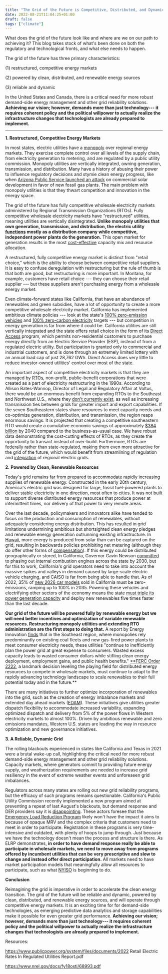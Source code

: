 ```yaml
---
title: "The Grid of the Future is Competitive, Distributed, and Dynamic"
date: 2022-08-21T11:04:25+01:00
draft: false
tags: ["climate"]
---
```


What does the grid of the future look like and where are we on our path to achieving it? This blog takes stock of what's been done on both the regulatory and technological fronts, and what else needs to happen.

The grid of the future has three primary characteristics:

(1) restructured, competitive energy markets

(2) powered by clean, distributed, and renewable energy sources

(3) reliable and dynamic

In the United States and Canada, there is a critical need for more robust demand-side energy management and other grid reliability solutions. **Achieving our vision; however, demands more than just technology--- it requires coherent policy and the political willpower to actually realize the infrastructure changes that technologists are already prepared to implement.**

* * * * *

**1\. Restructured, Competitive Energy Markets**

In most states, electric utilities have a [monopoly](https://energywatch-inc.com/regulated-vs-deregulated-electricity-markets/) over regional energy markets. They exercise complete control over all levels of the supply chain, from electricity generation to metering, and are regulated by a public utility commission. Monopoly utilities are vertically integrated, owning generation, transmission, and distribution. Many have a history of abusing their power to influence regulatory decisions and stymie clean energy progress, like when [Arizona Public Service launched an attack](https://static1.squarespace.com/static/5b6f913085ede1a17e4c2bf7/t/5ba2bb1b21c67c9e611ca509/1537391389069/Breetz+Mildenberger+Stokes+-+2018+-+Political+Logics+Clean+Energy.pdf) on commercial solar development in favor of new fossil gas plants. The main problem with monopoly utilities is that they thwart competition and innovation in the energy space.

The grid of the future has fully competitive wholesale electricity markets administered by Regional Transmission Organizations (RTOs). Fully competitive wholesale electricity markets have "restructured" utilities, meaning utilities are vertically disintegrated. **Unlike monopoly utilities that own generation, transmission, and distribution, the electric utility [functions](https://www.e-education.psu.edu/eme801/node/534) mostly as a distribution company while competitive, independent power plants do the generation.** This open market for generation results in the most [cost-effective](https://energyinnovation.org/wp-content/uploads/2020/08/Economic-And-Clean-Energy-Benefits-Of-Establishing-A-Southeast-U.S.-Competitive-Wholesale-Electricity-Market_FINAL.pdf) capacity mix and resource allocation.

A restructured, fully competitive energy market is distinct from "retail choice," which is the ability to choose between competitive retail suppliers. It is easy to confuse deregulation with restructuring but the rule of thumb is that both are good, but restructuring is more important. In Montana, for example, customers have retail choice --- they can choose their retail supplier --- but these suppliers aren't purchasing energy from a wholesale energy market.

Even climate-forward states like California, that have an abundance of renewables and green subsidies, have a lot of opportunity to create a more competitive wholesale electricity market. California has implemented ambitious climate policies --- look at the state's [100% zero-emission vehicles](https://www.gov.ca.gov/2020/09/23/governor-newsom-announces-california-will-phase-out-gasoline-powered-cars-drastically-reduce-demand-for-fossil-fuel-in-californias-fight-against-climate-change/) and [100% zero-carbon electricity](https://focus.senate.ca.gov/sb100/faqs) targets --- but competition in energy generation is far from where it could be. California utilities are still vertically integrated and the state offers retail choice in the form of its [Direct Access](https://www.cpuc.ca.gov/General.aspx?id=7881) program, which permits non-residential customers to purchase energy directly from an Electric Service Provider (ESP), instead of from a regulated electric utility. But participation is granted only to commercial and industrial customers, and is done through an extremely limited lottery with an annual load cap of just 28,762 GWh. Direct Access does very little to reduce investor-owned utilities' control over most of the state.

An important aspect of competitive electricity markets is that they are managed by [RTOs](https://www.e-education.psu.edu/eme801/node/535), non-profit, public-benefit corporations that were created as a part of electricity restructuring in the 1990s. According to Allison Bates-Wannop, Director of Legal and Regulatory Affair at Voltus, there would be an enormous benefit from expanding RTOs to the Southeast and Northwest U.S., where they [don't currently exist](https://www.ferc.gov/power-sales-and-markets/rtos-and-isos), as well as increasing transmission ties between grids for greater import and export capabilities. If the seven Southeastern states share resources to meet capacity needs and co-optimize generation, distribution, and transmission, the region reaps enormous savings. It is projected that creating a competitive southeastern RTO would create a cumulative economic savings of approximately [$384 billion](https://energyinnovation.org/wp-content/uploads/2020/08/Economic-And-Clean-Energy-Benefits-Of-Establishing-A-Southeast-U.S.-Competitive-Wholesale-Electricity-Market_FINAL.pdf) by 2040 compared to the business-as-usual case. We have robust data demonstrating the cost-cutting effects of RTOs, as they create the opportunity to transact instead of over-build. Furthermore, RTOs are federally rather than state-regulated, making them even more attractive for the grid of the future, which would benefit from streamlining of regulation and [integration](http://www.eba-net.org/assets/1/6/10-147-184.pdf) of regional electric grids.

**2.** **Powered by Clean, Renewable Resources**

Today's grid remains [far from prepared](https://www.forbes.com/sites/davidblackmon/2020/09/30/renewables-wont-save-us-if-the-electric-grid-is-not-ready/?sh=3a84e89d7abf) to accommodate rapidly increasing supplies of renewable energy. Constructed in the early 20th century, America's electric grid was designed for large, fossil fuel-powered plants to deliver stable electricity in one direction, most often to cities. It was not built to support diverse distributed energy resources that produce power at intermittent times, nor delivery of that power to very remote areas.

Over the last decade, policymakers and innovators alike have tended to focus on the production and consumption of renewables, without adequately considering energy distribution. This has resulted in grid limitations undermining ambitious but shortsighted clean energy pledges and renewable energy generation outrunning existing infrastructure. In [Hawaii](https://www.greentechmedia.com/articles/read/hawaiis-solar-market-continues-to-struggle-without-net-metering), more energy is produced from solar than can be captured on the grid, resulting in backwards policies prohibiting net metering (although they do offer other forms of [compensation](https://www.notion.so/Market-Matrix-Luke-Walkthrough-c9d81519cf8142fbb2df08383d279f4e?pvs=21)). If this energy could be distributed geographically or stored, In California, Governor Gavin Newson [committed](https://www.hklaw.com/en/insights/publications/2020/09/california-governor-bans-internal-combustion-engines) to phasing out internal combustion engines across the state by 2030, but for this to work, California's grid operators need to take into account the massive spikes and valleys in demand caused by large-scale electric vehicle charging, and CAISO is far from being able to handle that. As of 2022, 35% of [new 2026 car models](https://calmatters.org/environment/2022/08/electric-cars-california-to-phase-out-gas-cars/) sold in California must be zero-emissions, ramping up to 100% in 2035. Powering these vehicles and electrifying other sectors of the economy means the state [must triple its power generation capacity](https://www.energy.ca.gov/publications/2021/2021-sb-100-joint-agency-report-achieving-100-percent-clean-electricity) and deploy new renewables five times faster than the last decade.

**Our grid of the future will be powered fully by renewable energy but we will need better incentives and optimization of variable renewable resources. Restructuring monopoly utilities and extending RTO administration are the first steps to doing that.** A report by Energy Innovation [finds](https://energyinnovation.org/wp-content/uploads/2020/08/Economic-And-Clean-Energy-Benefits-Of-Establishing-A-Southeast-U.S.-Competitive-Wholesale-Electricity-Market_FINAL.pdf) that in the Southeast region, where monopolies rely predominantly on existing coal fleets and new gas-fired power plants to meet consumer electricity needs, these utilities "continue to inefficiently plan the power grid at great expense to consumers. Wasted excess capacity leads to wasted consumer dollars while stifling clean energy deployment, employment gains, and public health benefits." [**FERC Order 2222](https://www.ferc.gov/news-events/news/ferc-addresses-demand-response-opt-out-certain-der-aggregations), a landmark decision leveling the playing field for distributed energy resources to compete in wholesale markets, must continue to adapt to the rapidly advancing technology landscape to scale renewables to their full potential today and in the future.**

There are many initiatives to further optimize incorporation of renewables into the grid, such as the creation of energy imbalance markets and extended day ahead markets ([EDAM](https://www.utilitydive.com/news/the-3-key-challenges-to-expanding-the-wests-real-time-energy-market-to-day/578390/)). These initiatives give utilities greater dispatch flexibility to accommodate increased variability, expanding optimized dispatch and delivery from 5% of the power flows in Western electricity markets to almost 100%. Driven by ambitious renewable and zero emissions mandates, Western U.S. states are leading the way in resource optimization and new governance initiatives.

**3\. A Reliable, Dynamic Grid**

The rolling blackouts experienced in states like California and Texas in 2021 were a brutal wake-up call, highlighting the critical need for more robust demand-side energy management and other grid reliability solutions. Capacity markets, where generators commit to providing future energy supply, and weatherization requirements are needed to increase grid resiliency in the event of extreme weather events and unforeseen grid imbalances.

Regulators across many states are rolling out new grid reliability programs, but the efficacy of such programs remains questionable. California's Public Utility Commission recently implemented a new program aimed at preventing a repeat of last August's blackouts, but demand response and DER providers say it is [disappointing](https://www.greentechmedia.com/articles/read/californias-latest-demand-side-emergency-plan-takes-heat-from-providers). These actors foresee that the [Emergency Load Reduction Program](https://docs.cpuc.ca.gov/PublishedDocs/Efile/G000/M369/K286/369286360.PDF) likely won't have the impact it aims to because of opaque MRV and the complex criteria that customers need to meet in order to participate. Registration in these programs is very time-intensive and outdated, with plenty of hoops to jump through. Just because we have the technology doesn't mean the process and structure is there. As ELRP demonstrates, **in order to have demand response really be able to participate in wholesale markets, we need to move away from programs offered by incumbent utilities that can be very prescriptive and slow to change and instead offer direct participation.** All markets need to have market participation models that meaningfully allow all resources to participate, such as what [NYISO](https://www.troutmanenergyreport.com/2020/01/ferc-accepts-nyisos-proposed-aggregation-model-for-ders-and-other-resources/) is beginning to do.

**Conclusion**

Reimagining the grid is imperative in order to accelerate the clean energy transition. The grid of the future will be reliable and dynamic, powered by clean, distributed, and renewable energy sources, and will operate through competitive energy markets. It is an exciting time for for demand-side technologies, as emerging predictive data analytics and storage capabilities make it possible for even greater grid performance. **Achieving our vision; however, demands more than just technology--- it requires coherent policy and the political willpower to actually realize the infrastructure changes that technologists are already prepared to implement.**

Resources:

[](https://www.publicpower.org/system/files/documents/2022%20Retail%20Electric%20Rates%20In%20Regulated%20Utilities%20Report.pdf)<https://www.publicpower.org/system/files/documents/2022> Retail Electric Rates In Regulated Utilities Report.pdf

<https://www.nrel.gov/docs/fy18osti/68993.pdf>